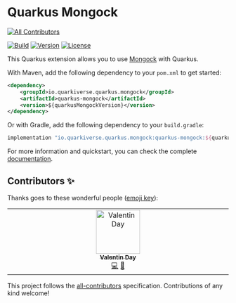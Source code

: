 # Quarkus Mongock

<!-- ALL-CONTRIBUTORS-BADGE:START - Do not remove or modify this section -->
[![All Contributors](https://img.shields.io/badge/all_contributors-1-orange.svg?style=flat-square)](#contributors-)
<!-- ALL-CONTRIBUTORS-BADGE:END -->

[![Build](https://github.com/quarkiverse/quarkus-mongock/workflows/Build/badge.svg)](https://github.com/quarkiverse/quarkus-mongock/actions?query=workflow%3ABuild)
[![Version](https://img.shields.io/maven-central/v/io.quarkiverse.mongock/quarkus-mongock?logo=apache-maven&style=flat-square)](https://central.sonatype.com/artifact/io.quarkiverse.mongock/quarkus-mongock-parent)
[![License](https://img.shields.io/badge/License-Apache%202.0-blue.svg)](https://opensource.org/licenses/Apache-2.0)

This Quarkus extension allows you to use [Mongock](https://mongock.io/) with Quarkus.

With Maven, add the following dependency to your `pom.xml` to get started:

```xml
<dependency>
    <groupId>io.quarkiverse.quarkus.mongock</groupId>
    <artifactId>quarkus-mongock</artifactId>
    <version>${quarkusMongockVersion}</version>
</dependency>
```

Or with Gradle, add the following dependency to your `build.gradle`:

```groovy
implementation "io.quarkiverse.quarkus.mongock:quarkus-mongock:${quarkusMongockVersion}"
```

For more information and quickstart, you can check the complete [documentation](https://quarkiverse.github.io/quarkiverse-docs/quarkus-mongock/dev/index.html).

## Contributors ✨

Thanks goes to these wonderful people ([emoji key](https://allcontributors.org/docs/en/emoji-key)):

<!-- ALL-CONTRIBUTORS-LIST:START - Do not remove or modify this section -->
<!-- prettier-ignore-start -->
<!-- markdownlint-disable -->
<table>
  <tbody>
    <tr>
      <td align="center" valign="top" width="14.28%"><a href="https://colibris.xyz"><img src="https://avatars.githubusercontent.com/u/5920998?v=4?s=100" width="100px;" alt="Valentin Day"/><br /><sub><b>Valentin Day</b></sub></a><br /><a href="https://github.com/quarkiverse/quarkus-mongock/commits?author=tms0" title="Code">💻</a> <a href="#maintenance-tms0" title="Maintenance">🚧</a></td>
    </tr>
  </tbody>
</table>

<!-- markdownlint-restore -->
<!-- prettier-ignore-end -->

<!-- ALL-CONTRIBUTORS-LIST:END -->

This project follows the [all-contributors](https://github.com/all-contributors/all-contributors) specification. Contributions of any kind welcome!
